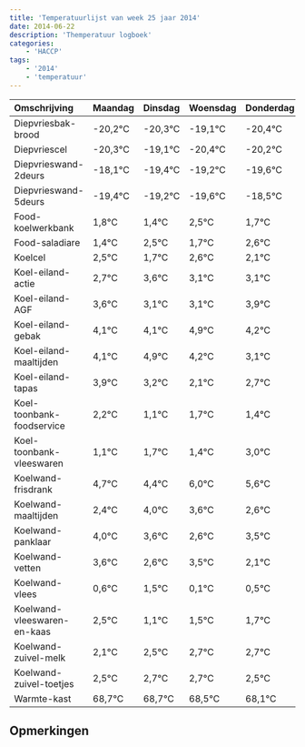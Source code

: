 ```yaml
---
title: 'Temperatuurlijst van week 25 jaar 2014'
date: 2014-06-22
description: 'Themperatuur logboek'
categories:
    - 'HACCP'
tags:
    - '2014'
    - 'temperatuur'
---
```

|Omschrijving|Maandag|Dinsdag|Woensdag|Donderdag|Vrijdag|Zaterdag|Zondag|
|:---|:---|:---|:---|:---|:---|:---|:---|
|Diepvriesbak-brood|-20,2°C|-20,3°C|-19,1°C|-20,4°C|-20,2°C|-20,6°C|-19,5°C|
|Diepvriescel|-20,3°C|-19,1°C|-20,4°C|-20,2°C|-20,6°C|-19,5°C|-20,3°C|
|Diepvrieswand-2deurs|-18,1°C|-19,4°C|-19,2°C|-19,6°C|-18,5°C|-19,3°C|-18,4°C|
|Diepvrieswand-5deurs|-19,4°C|-19,2°C|-19,6°C|-18,5°C|-19,3°C|-18,4°C|-18,9°C|
|Food-koelwerkbank|1,8°C|1,4°C|2,5°C|1,7°C|2,6°C|2,1°C|2,1°C|
|Food-saladiare|1,4°C|2,5°C|1,7°C|2,6°C|2,1°C|2,1°C|2,9°C|
|Koelcel|2,5°C|1,7°C|2,6°C|2,1°C|2,1°C|2,9°C|2,2°C|
|Koel-eiland-actie|2,7°C|3,6°C|3,1°C|3,1°C|3,9°C|3,2°C|2,1°C|
|Koel-eiland-AGF|3,6°C|3,1°C|3,1°C|3,9°C|3,2°C|2,1°C|2,7°C|
|Koel-eiland-gebak|4,1°C|4,1°C|4,9°C|4,2°C|3,1°C|3,7°C|3,4°C|
|Koel-eiland-maaltijden|4,1°C|4,9°C|4,2°C|3,1°C|3,7°C|3,4°C|5,0°C|
|Koel-eiland-tapas|3,9°C|3,2°C|2,1°C|2,7°C|2,4°C|4,0°C|3,6°C|
|Koel-toonbank-foodservice|2,2°C|1,1°C|1,7°C|1,4°C|3,0°C|2,6°C|1,6°C|
|Koel-toonbank-vleeswaren|1,1°C|1,7°C|1,4°C|3,0°C|2,6°C|1,6°C|2,5°C|
|Koelwand-frisdrank|4,7°C|4,4°C|6,0°C|5,6°C|4,6°C|5,5°C|4,1°C|
|Koelwand-maaltijden|2,4°C|4,0°C|3,6°C|2,6°C|3,5°C|2,1°C|2,5°C|
|Koelwand-panklaar|4,0°C|3,6°C|2,6°C|3,5°C|2,1°C|2,5°C|2,7°C|
|Koelwand-vetten|3,6°C|2,6°C|3,5°C|2,1°C|2,5°C|2,7°C|2,7°C|
|Koelwand-vlees|0,6°C|1,5°C|0,1°C|0,5°C|0,7°C|0,7°C|0,5°C|
|Koelwand-vleeswaren-en-kaas|2,5°C|1,1°C|1,5°C|1,7°C|1,7°C|1,5°C|1,1°C|
|Koelwand-zuivel-melk|2,1°C|2,5°C|2,7°C|2,7°C|2,5°C|2,1°C|3,6°C|
|Koelwand-zuivel-toetjes|2,5°C|2,7°C|2,7°C|2,5°C|2,1°C|3,6°C|3,5°C|
|Warmte-kast|68,7°C|68,7°C|68,5°C|68,1°C|69,6°C|69,5°C|68,6°C|

## Opmerkingen


